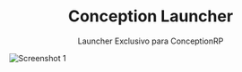 <h1 align="center">Conception Launcher</h1>



<p align="center">Launcher Exclusivo para ConceptionRP</p>

![Screenshot 1](https://i.imgur.com/y3DxtFW.png)
